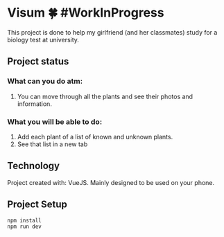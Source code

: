 # Visum 🍀  #WorkInProgress

This project is done to help my girlfriend (and her classmates) study for a biology test at university.

## Project status 

### What can you do atm: 

1. You can move through all the plants and see their photos and information.

### What you will be able to do:

1. Add each plant of a list of known and unknown plants.
2. See that list in a new tab

## Technology

Project created with: VueJS.
Mainly designed to be used on your phone.

## Project Setup

```
npm install
npm run dev
```
